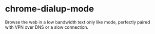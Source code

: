 # chrome-dialup-mode
Browse the web in a low bandwidth text only like mode, perfectly paired with VPN over DNS or a slow connection.
